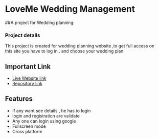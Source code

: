 
# LoveMe Wedding Management

##A project for Wedding planning



### Project details
 This project is created for wedding planning website ,to get full access on this site you have to log in . and choose your wedding plan
  




## Important Link

 - [Live Website link](https://react-wedding-planning.web.app/)
 - [Repository link](https://github.com/Solaiman366882/fire-auth-react)



## Features

- if any want see details , he has to login
- login and registration are validate
- Any one can login using google
- Fullscreen mode
- Cross platform

